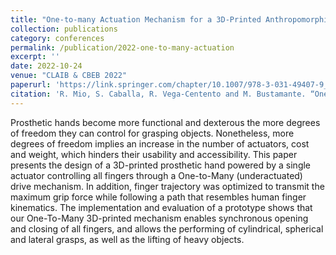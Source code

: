 ```yaml
---
title: "One-to-many Actuation Mechanism for a 3D-Printed Anthropomorphic Hand Prosthesis"
collection: publications
category: conferences
permalink: /publication/2022-one-to-many-actuation
excerpt: ''
date: 2022-10-24
venue: "CLAIB & CBEB 2022"
paperurl: 'https://link.springer.com/chapter/10.1007/978-3-031-49407-9_62'
citation: 'R. Mio, S. Caballa, R. Vega-Centento and M. Bustamante. “One-to-many Actuation Mechanism for a 3D-Printed Anthropomorphic Hand Prosthesis”, IX Latin American Congress on Biomedical Engineering and XXVIII Brazilian Congress on Biomedical Engineering. CLAIB & CBEB 2022. IFMBE Proceedings, vol 100. Springer, Cham.'
---
```


Prosthetic hands become more functional and dexterous the more degrees of freedom they can control for grasping objects. Nonetheless, more degrees of freedom implies an increase in the number of actuators, cost and weight, which hinders their usability and accessibility. This paper presents the design of a 3D-printed prosthetic hand powered by a single actuator controlling all fingers through a One-to-Many (underactuated) drive mechanism. In addition, finger trajectory was optimized to transmit the maximum grip force while following a path that resembles human finger kinematics. The implementation and evaluation of a prototype shows that our One-To-Many 3D-printed mechanism enables synchronous opening and closing of all fingers, and allows the performing of cylindrical, spherical and lateral grasps, as well as the lifting of heavy objects.